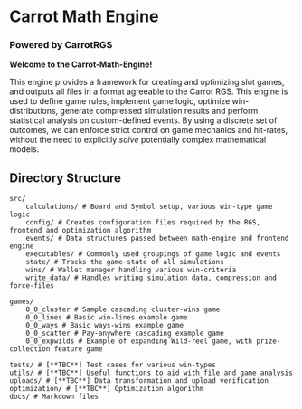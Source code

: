# Carrot Math Engine
### Powered by **CarrotRGS**

**Welcome to the Carrot-Math-Engine!**

This engine provides a framework for creating and optimizing slot games, and outputs all files in a format agreeable to the Carrot RGS. This engine is used to define game rules, implement game logic, optimize win-distributions, generate compressed simulation results and perform statistical analysis on custom-defined events. By using a discrete set of outcomes, we can enforce strict control on game mechanics and hit-rates, without the need to explicitly *solve* potentially complex mathematical models.


## Directory Structure
    src/ 
        calculations/ # Board and Symbol setup, various win-type game logic
        config/ # Creates configuration files required by the RGS, frontend and optimization algorithm
        events/ # Data structures passed between math-engine and frontend engine
        executables/ # Commonly used groupings of game logic and events
        state/ # Tracks the game-state of all simulations 
        wins/ # Wallet manager handling various win-criteria
        write_data/ # Handles writing simulation data, compression and force-files

    games/
        0_0_cluster # Sample cascading cluster-wins game
        0_0_lines # Basic win-lines example game
        0_0_ways # Basic ways-wins example game
        0_0_scatter # Pay-anywhere cascading example game
        0_0_expwilds # Example of expanding Wild-reel game, with prize-collection feature game

    tests/ # [**TBC**] Test cases for various win-types
    utils/ # [**TBC**] Useful functions to aid with file and game analysis
    uploads/ # [**TBC**] Data transformation and upload verification
    optimization/ # [**TBC**] Optimization algorithm
    docs/ # Markdown files

